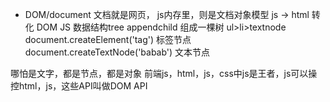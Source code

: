 - DOM/document 文档就是网页， js内存里，则是文档对象模型
js -> html 转化
DOM JS 数据结构tree appendchild 组成一棵树
ul>li>textnode
document.createElement('tag') 标签节点
document.createTextNode('babab') 文本节点

哪怕是文字，都是节点，都是对象 
前端js，html，js，css中js是王者，js可以操控html，js，这些API叫做DOM API
